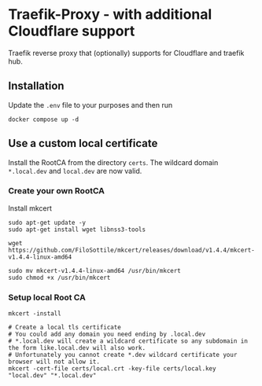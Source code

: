 # Traefik-Proxy - with additional Cloudflare support

Traefik reverse proxy that (optionally) supports for Cloudflare and traefik hub.

## Installation

Update the `.env` file to your purposes and then run

```shell
docker compose up -d
```

## Use a custom local certificate

Install the RootCA from the directory `certs`. The wildcard domain `*.local.dev` and `local.dev` are now valid.

### Create your own RootCA

Install mkcert

```shell
sudo apt-get update -y
sudo apt-get install wget libnss3-tools

wget https://github.com/FiloSottile/mkcert/releases/download/v1.4.4/mkcert-v1.4.4-linux-amd64

sudo mv mkcert-v1.4.4-linux-amd64 /usr/bin/mkcert
sudo chmod +x /usr/bin/mkcert
```

### Setup local Root CA

```shell
mkcert -install

# Create a local tls certificate
# You could add any domain you need ending by .local.dev
# *.local.dev will create a wildcard certificate so any subdomain in the form like.local.dev will also work.
# Unfortunately you cannot create *.dev wildcard certificate your browser will not allow it.
mkcert -cert-file certs/local.crt -key-file certs/local.key "local.dev" "*.local.dev"
```
